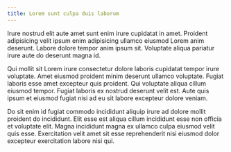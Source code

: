 ```yaml
---
title: Lorem sunt culpa duis laborum
---
```


Irure nostrud elit aute amet sunt enim irure cupidatat in amet. Proident adipisicing velit ipsum enim adipisicing ullamco eiusmod Lorem anim deserunt. Labore dolore tempor anim ipsum sit. Voluptate aliqua pariatur irure aute do deserunt magna id.

Qui mollit sit Lorem irure consectetur dolore laboris cupidatat tempor irure voluptate. Amet eiusmod proident minim deserunt ullamco voluptate. Fugiat laboris esse amet excepteur quis proident. Qui voluptate aliqua cillum eiusmod tempor. Fugiat laboris ex nostrud deserunt velit est. Aute quis ipsum et eiusmod fugiat nisi ad eu sit labore excepteur dolore veniam.

Do sit enim id fugiat commodo incididunt aliquip irure ad dolore mollit proident do incididunt. Elit esse est aliqua cillum incididunt esse non officia et voluptate elit. Magna incididunt magna ex ullamco culpa eiusmod velit quis esse. Exercitation velit amet sit esse reprehenderit nisi eiusmod dolor excepteur exercitation labore nisi qui.